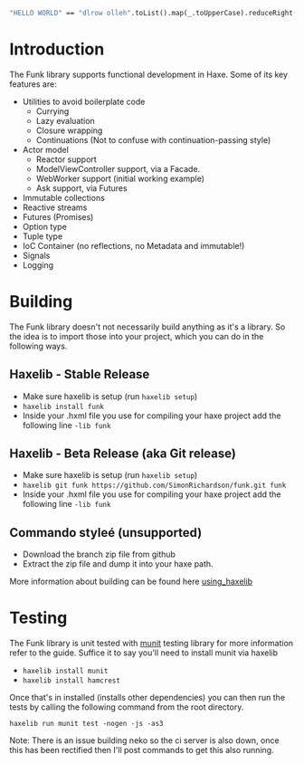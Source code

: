 ```haxe
"HELLO WORLD" == "dlrow olleh".toList().map(_.toUpperCase).reduceRight(_.plus_).get()
```

# Introduction
The Funk library supports functional development in Haxe. Some of its key features are:

* Utilities to avoid boilerplate code
  * Currying
  * Lazy evaluation
  * Closure wrapping
  * Continuations (Not to confuse with continuation-passing style)
* Actor model
  * Reactor support
  * ModelViewController support, via a Facade.
  * WebWorker support (initial working example)
  * Ask support, via Futures
* Immutable collections
* Reactive streams
* Futures (Promises)
* Option type
* Tuple type
* IoC Container (no reflections, no Metadata and immutable!)
* Signals
* Logging

# Building
The Funk library doesn't not necessarily build anything as it's a library. So the idea is to import 
those into your project, which you can do in the following ways.

## Haxelib - Stable Release

* Make sure haxelib is setup (run ```haxelib setup```)
* ``` haxelib install funk ```
* Inside your .hxml file you use for compiling your haxe project add the following line ``` -lib funk ```

## Haxelib - Beta Release (aka Git release)

* Make sure haxelib is setup (run ```haxelib setup```)
* ``` haxelib git funk https://github.com/SimonRichardson/funk.git funk ```
* Inside your .hxml file you use for compiling your haxe project add the following line ``` -lib funk ```

## Commando styleé (unsupported)

* Download the branch zip file from github
* Extract the zip file and dump it into your haxe path.

More information about building can be found here [using_haxelib](http://haxe.org/doc/haxelib/using_haxelib)

# Testing
The Funk library is unit tested with [munit](https://github.com/massiveinteractive/MassiveUnit) 
testing library for more information refer to the guide. Suffice it to say you'll need to install 
munit via haxelib

* ``` haxelib install munit ```
* ``` haxelib install hamcrest ```

Once that's in installed (installs other dependencies) you can then run the tests by calling the 
following command from the root directory. 

``` haxelib run munit test -nogen -js -as3 ```

Note: There is an issue building neko so the ci server is also down, once this has been rectified 
then I'll post commands to get this also running.
